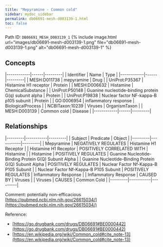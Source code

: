 ```yaml
---
title: "Mepyramine - Common cold"
sidebar: mydoc_sidebar
permalink: db06691-mesh-d003139-1.html
toc: false 
---
```



Path ID: `DB06691_MESH_D003139_1`
{% include image.html url="images/db06691-mesh-d003139-1.png" file="db06691-mesh-d003139-1.png" alt="db06691-mesh-d003139-1" %}

## Concepts

|------------|------|---------|
| Identifier | Name | Type    |
|------------|------|---------|
| MESH:D011738 | mepyramine | Drug |
| UniProt:P35367 | Histamine H1 receptor | Protein |
| MESH:D006632 | Histamine | ChemicalSubstance |
| UniProt:P50148 | Guanine nucleotide-binding protein G(q) subunit alpha | Protein |
| UniProt:P19838 | Nuclear factor NF-kappa-B p105 subunit | Protein |
| GO:0006954 | inflammatory response | BiologicalProcess |
| NCBITaxon:10239 | Viruses | OrganismTaxon |
| MESH:D003139 | Common cold | Disease |
|------------|------|---------|

## Relationships

|---------|-----------|---------|
| Subject | Predicate | Object  |
|---------|-----------|---------|
| Mepyramine | NEGATIVELY REGULATES | Histamine H1 Receptor |
| Histamine H1 Receptor | POSITIVELY CORRELATED WITH | Histamine |
| Histamine | POSITIVELY REGULATES | Guanine Nucleotide-Binding Protein G(Q) Subunit Alpha |
| Guanine Nucleotide-Binding Protein G(Q) Subunit Alpha | POSITIVELY REGULATES | Nuclear Factor Nf-Kappa-B P105 Subunit |
| Nuclear Factor Nf-Kappa-B P105 Subunit | POSITIVELY REGULATES | Inflammatory Response |
| Inflammatory Response | CAUSED BY | Viruses |
| Viruses | CAUSES | Common Cold |
|---------|-----------|---------|

Comment: potentially non-efficacious [https://pubmed.ncbi.nlm.nih.gov/26615034/](https://pubmed.ncbi.nlm.nih.gov/26615034/)

Reference: 
  - [https://go.drugbank.com/drugs/DB06691#BE0000442](https://go.drugbank.com/drugs/DB06691#BE0000442)
  - [https://en.wikipedia.org/wiki/Common_cold#cite_note-13](https://en.wikipedia.org/wiki/Common_cold#cite_note-13)
